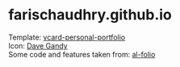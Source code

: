 # farischaudhry.github.io

Template: [vcard-personal-portfolio](https://github.com/codewithsadee/vcard-personal-portfolio) \
Icon: [Dave Gandy](https://icon-icons.com/icon/code/73620)\
Some code and features taken from: [al-folio](https://github.com/alshedivat/al-folio)
